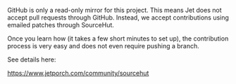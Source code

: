 GitHub is only a read-only mirror for this project.  This means Jet does not accept pull requests through GitHub. Instead, we accept contributions using
emailed patches through SourceHut.

Once you learn how (it takes a few short minutes to set up), the contribution process is very easy and does not even require pushing a branch.

See details here: 

https://www.jetporch.com/community/sourcehut

